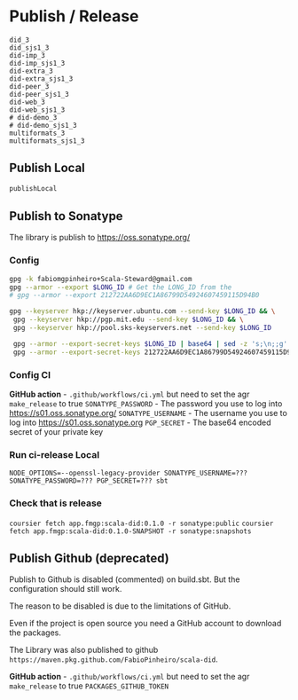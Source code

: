 # Publish / Release

```
did_3
did_sjs1_3
did-imp_3
did-imp_sjs1_3
did-extra_3
did-extra_sjs1_3
did-peer_3
did-peer_sjs1_3
did-web_3
did-web_sjs1_3
# did-demo_3
# did-demo_sjs1_3
multiformats_3
multiformats_sjs1_3
```

## Publish Local

```sbt
publishLocal
```

## Publish to Sonatype

The library is publish to https://oss.sonatype.org/

### Config 

```zsh
gpg -k fabiomgpinheiro+Scala-Steward@gmail.com
gpg --armor --export $LONG_ID # Get the LONG_ID from the 
# gpg --armor --export 212722AA6D9EC1A86799D54924607459115D94B0

gpg --keyserver hkp://keyserver.ubuntu.com --send-key $LONG_ID && \
 gpg --keyserver hkp://pgp.mit.edu --send-key $LONG_ID && \
 gpg --keyserver hkp://pool.sks-keyservers.net --send-key $LONG_ID

 gpg --armor --export-secret-keys $LONG_ID | base64 | sed -z 's;\n;;g' | xclip -selection clipboard -i # for the PGP_SECRET
 gpg --armor --export-secret-keys 212722AA6D9EC1A86799D54924607459115D94B0 | base64 | sed -z 's;\n;;g' | xclip -selection clipboard -i # for the PGP_SECRET
```

### Config CI

**GitHub action** - `.github/workflows/ci.yml` but need to set the agr `make_release` to true
`SONATYPE_PASSWORD` - The password you use to log into https://s01.oss.sonatype.org/ 
`SONATYPE_USERNAME` - The username you use to log into https://s01.oss.sonatype.org
`PGP_SECRET` -  The base64 encoded secret of your private key
### Run ci-release Local


`NODE_OPTIONS=--openssl-legacy-provider SONATYPE_USERNAME=??? SONATYPE_PASSWORD=??? PGP_SECRET=??? sbt`

### Check that is release

`coursier fetch app.fmgp:scala-did:0.1.0 -r sonatype:public`
`coursier fetch app.fmgp:scala-did:0.1.0-SNAPSHOT -r sonatype:snapshots`

## Publish Github (deprecated)

Publish to Github is disabled (commented) on build.sbt.
But the configuration should still work.

The reason to be disabled is due to the limitations of GitHub.

Even if the project is open source you need a GitHub account to download the packages.

The Library was also published to github `https://maven.pkg.github.com/FabioPinheiro/scala-did`.

**GitHub action** - `.github/workflows/ci.yml` but need to set the agr `make_release` to true
`PACKAGES_GITHUB_TOKEN`

